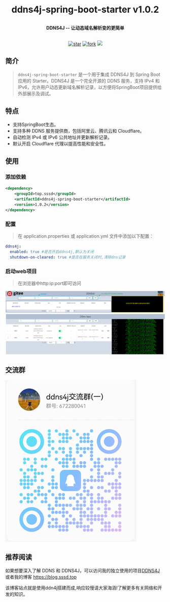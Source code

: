 <h1 align="center" style="margin: 30px 0 30px; font-weight: bold;">ddns4j-spring-boot-starter v1.0.2</h1>
<h4 align="center" style="margin: 30px 0 30px; font-weight: bold;">DDNS4J -- 让动态域名解析变的更简单</h4>

<p align="center">
<a href='https://gitee.com/Xsssd/ddns4j-spring-boot-starter/stargazers'><img src='https://gitee.com/Xsssd/ddns4j-spring-boot-starter/badge/star.svg?theme=dark' alt='star'></img></a>
<a href='https://gitee.com/Xsssd/ddns4j-spring-boot-starter/members'><img src='https://gitee.com/Xsssd/ddns4j-spring-boot-starter/badge/fork.svg?theme=dark' alt='fork'></img></a>
<a href='https://img.shields.io/badge/license-apache-blue'><img src='https://img.shields.io/badge/license-apache-blue'></img></a>
</p>

## 简介
>`ddns4j-spring-boot-starter` 是一个用于集成 DDNS4J 到 Spring Boot 应用的 Starter。DDNS4J 是一个完全开源的 DDNS 服务，支持 IPv4 和 IPv6，允许用户动态更新域名解析记录，以方便将SpringBoot项目提供给外部展示及调试。
## 特点
- 支持SpringBoot生态。
- 支持多种 DDNS 服务提供商，包括阿里云、腾讯云和 Cloudflare。
- 自动检测 IPv4 或 IPv6 公共地址并更新解析记录。
- 默认开启 Cloudflare 代理以提高性能和安全性。
## 使用
### 添加依赖
```xml
<dependency>
    <groupId>top.sssd</groupId>
    <artifactId>ddns4j-spring-boot-starter</artifactId>
    <version>1.0.2</version>
</dependency>
```
### 配置
>在 application.properties 或 application.yml 文件中添加以下配置：
```yaml
ddns4j:
  enabled: true #是否开启ddns4j,默认为关闭
  shutdown-on-cleared: true #是否在服务关闭时,清除dns记录
```
### 启动web项目
>在浏览器中http:ip:port即可访问

![ddns4j-功能区介绍](./doc/ddns4j-功能区介绍.png "ddns4j-功能区介绍")
![效果图](./doc/效果图.png "效果图")

## 交流群
![群二维码](./doc/ddns4j交流群(一)群二维码.png "QQ群二维码")

## 推荐阅读
如果想要深入了解 DDNS 和 DDNS4J，可以访问我的独立使用的项目[DDNS4J](https://github.com/Xsssd/ddns4j) 或者我的博客 https://blog.sssd.top

该博客站点就是使用ddn4j搭建而成,响应较慢请大家海涵!了解更多有关网络和开发的知识。